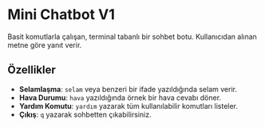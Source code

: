 # Mini Chatbot V1

Basit komutlarla çalışan, terminal tabanlı bir sohbet botu.
Kullanıcıdan alınan metne göre yanıt verir.

## Özellikler
- **Selamlaşma**: `selam` veya benzeri bir ifade yazıldığında selam verir.
- **Hava Durumu**: `hava` yazıldığında örnek bir hava cevabı döner.
- **Yardım Komutu**: `yardım` yazarak tüm kullanılabilir komutları listeler.
- **Çıkış**: `q` yazarak sohbetten çıkabilirsiniz.
